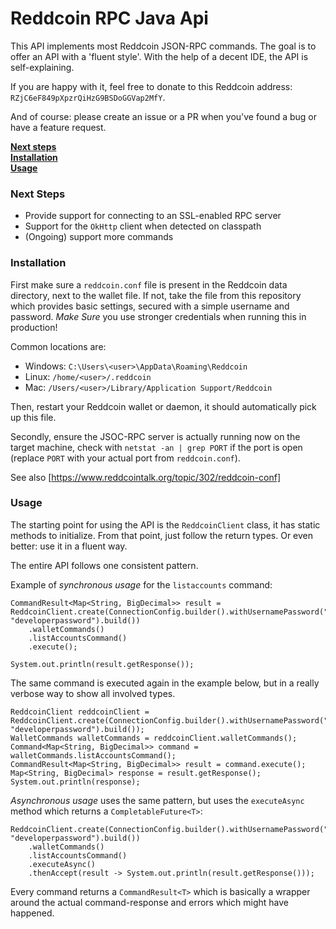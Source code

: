 # Reddcoin RPC Java Api #

This API implements most Reddcoin JSON-RPC commands.
The goal is to offer an API with a 'fluent style'. With the help of a decent IDE, the API is self-explaining.

If you are happy with it, feel free to donate to this Reddcoin address: `RZjC6eF849pXpzrQiHzG9BSDoGGVap2MfY`.

And of course: please create an issue or a PR when you've found a bug or have a feature request.

**[Next steps](#next-steps)**<br>
**[Installation](#installation)**<br>
**[Usage](#usage)**<br>

### Next Steps
* Provide support for connecting to an SSL-enabled RPC server
* Support for the `OkHttp` client when detected on classpath
* (Ongoing) support more commands

### Installation
First make sure a `reddcoin.conf` file is present in the Reddcoin data directory, next to the wallet file.
If not, take the file from this repository which provides basic settings, secured with a simple username and password.
*Make Sure* you use stronger credentials when running this in production!

Common locations are:
* Windows: `C:\Users\<user>\AppData\Roaming\Reddcoin`
* Linux: `/home/<user>/.reddcoin`
* Mac: `/Users/<user>/Library/Application Support/Reddcoin`

Then, restart your Reddcoin wallet or daemon, it should automatically pick up this file.

Secondly, ensure the JSOC-RPC server is actually running now on the target machine, check with `netstat -an | grep PORT` if the port is open (replace `PORT` with your actual port from `reddcoin.conf`).

See also [https://www.reddcointalk.org/topic/302/reddcoin-conf]

### Usage
The starting point for using the API is the `ReddcoinClient` class, it has static methods to initialize. 
From that point, just follow the return types. Or even better: use it in a fluent way.

The entire API follows one consistent pattern.

Example of *synchronous usage* for the `listaccounts` command:
```
CommandResult<Map<String, BigDecimal>> result = ReddcoinClient.create(ConnectionConfig.builder().withUsernamePassword("developer", "developerpassword").build())
    .walletCommands()
    .listAccountsCommand()
    .execute();

System.out.println(result.getResponse());
```

The same command is executed again in the example below, but in a really verbose way to show all involved types.
```
ReddcoinClient reddcoinClient = ReddcoinClient.create(ConnectionConfig.builder().withUsernamePassword("developer", "developerpassword").build());
WalletCommands walletCommands = reddcoinClient.walletCommands();
Command<Map<String, BigDecimal>> command = walletCommands.listAccountsCommand();
CommandResult<Map<String, BigDecimal>> result = command.execute();
Map<String, BigDecimal> response = result.getResponse();
System.out.println(response);
```

*Asynchronous usage* uses the same pattern, but uses the `executeAsync` method which returns a `CompletableFuture<T>`:
```
ReddcoinClient.create(ConnectionConfig.builder().withUsernamePassword("developer", "developerpassword").build())
    .walletCommands()
    .listAccountsCommand()
    .executeAsync()
    .thenAccept(result -> System.out.println(result.getResponse()));
```

Every command returns a `CommandResult<T>` which is basically a wrapper around the actual command-response and errors which might have happened.